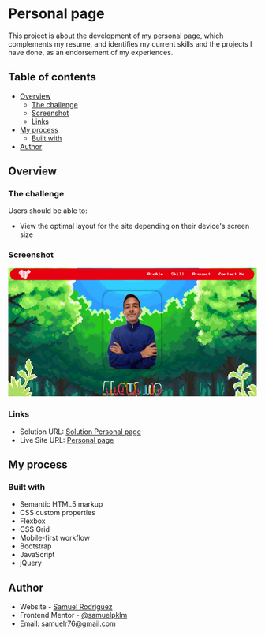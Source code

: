 # Personal page

This project is about the development of my personal page, which complements my resume, and identifies my current skills and the projects I have done, as an endorsement of my experiences.

## Table of contents

- [Overview](#overview)
  - [The challenge](#the-challenge)
  - [Screenshot](#screenshot)
  - [Links](#links)
- [My process](#my-process)
  - [Built with](#built-with)
- [Author](#author)


## Overview

### The challenge

Users should be able to:

- View the optimal layout for the site depending on their device's screen size

### Screenshot

![indie colection](./screncho.png)


### Links

- Solution URL: [Solution Personal page](https://github.com/samuelpklm/samuel.github.com/edit/main)
- Live Site URL: [Personal page](https://samuelpklm.github.io/samuel.github.com/)

## My process

### Built with

- Semantic HTML5 markup
- CSS custom properties
- Flexbox
- CSS Grid
- Mobile-first workflow
- Bootstrap
- JavaScript
- jQuery


## Author

- Website - [Samuel Rodriguez](https://github.com/samuelpklm)
- Frontend Mentor - [@samuelpklm](https://www.frontendmentor.io/profile/samuelpklm)
- Email: samuelr76@gmail.com

